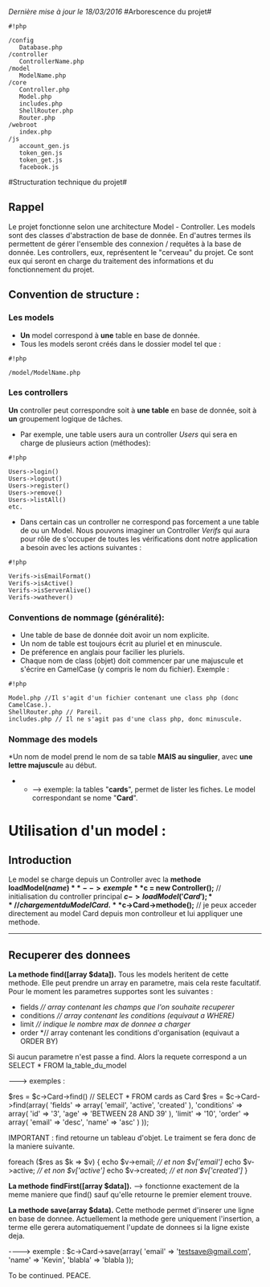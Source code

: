 *Dernière mise à jour le 18/03/2016*
#Arborescence du projet#


```
#!php

/config
   Database.php
/controller
   ControllerName.php
/model
   ModelName.php
/core
   Controller.php
   Model.php
   includes.php
   ShellRouter.php
   Router.php
/webroot
   index.php
/js
   account_gen.js
   token_gen.js
   token_get.js
   facebook.js

```


#Structuration technique du projet#

## Rappel ##

Le projet fonctionne selon une architecture Model - Controller. Les models sont des classes d'abstraction de base de donnée. En d'autres termes ils permettent de gérer l'ensemble des connexion / requêtes à la base de donnée. Les controllers, eux, représentent le "cerveau" du projet. Ce sont eux qui seront en charge du traitement des informations et du fonctionnement du projet.

## Convention de structure : ##
### Les models ###
- **Un** model correspond à **une** table en base de donnée.
- Tous les models seront créés dans le dossier model tel que :
```
#!php

/model/ModelName.php
```
### Les controllers ###
**Un** controller peut correspondre soit à **une table** en base de donnée, soit à **un** groupement logique de tâches.
* Par exemple, une table users aura un controller *Users* qui sera en charge de plusieurs action (méthodes):

```
#!php

Users->login()
Users->logout()
Users->register()
Users->remove()
Users->listAll()
etc.
```
* Dans certain cas un controller ne correspond pas forcement a une table de ou un Model. Nous pouvons imaginer un Controller *Verifs* qui aura pour rôle de s'occuper de toutes les vérifications dont notre application a besoin avec les actions suivantes :

```
#!php

Verifs->isEmailFormat()
Verifs->isActive()
Verifs->isServerAlive()
Verifs->wathever()
```


### Conventions de nommage (généralité): ###

* Une table de base de donnée doit avoir un nom explicite.
* Un nom de table est toujours écrit au pluriel et en minuscule. 
* De préference en anglais pour facilier les pluriels. 
* Chaque nom de class (objet) doit commencer par une majuscule et s'écrire en CamelCase (y compris le nom du fichier). Exemple :

```
#!php

Model.php //Il s'agit d'un fichier contenant une class php (donc CamelCase.).
ShellRouter.php // Pareil.
includes.php // Il ne s'agit pas d'une class php, donc minuscule.
```


### Nommage des models ###
*Un nom de model prend le nom de sa table **MAIS au singulier**, avec **une lettre majuscul**e au début. 
* * --> exemple: la tables "**cards**", permet de lister les fiches. Le model correspondant se nome "**Card**". 



Utilisation d'un model : 
======================

Introduction
---------------------------
Le model se charge depuis un Controller avec la **methode loadModel($name)**
--> exemple 
**$c = new Controller();** // initialisation du controller principal
**$c->loadModel('Card');** // chargement du Model Card.
**$c->Card->methode();**  // je peux acceder directement au model Card depuis mon controlleur et lui appliquer une methode. 

---------------------------------------------

Recuperer des donnees
-----------------------------------------------
**La methode find([array $data]).**
Tous les models heritent de cette methode. Elle peut prendre un array en parametre, mais cela reste facultatif. Pour le moment les parametres supportes sont les suivantes : 
- fields *// array contenant les champs que l'on souhaite recuperer*
- conditions *// array contenant les conditions (equivaut a WHERE)*
- limit *// indique le nombre max de donnee a charger*
- order *// array contenant les conditions d'organisation (equivaut a ORDER BY)

Si aucun parametre n'est passe a find. Alors la requete correspond a un SELECT * FROM la_table_du_model

---> exemples :

$res = $c->Card->find() // SELECT * FROM cards as Card
$res = $c->Card->find(array(
      'fields' => array(
            'email',
            'active',
            'created'
        ),
        'conditions' => array(
              'id' => '3',
               'age' => 'BETWEEN 28 AND 39'
        ),
        'limit' => '10',
        'order' => array(
              'email' => 'desc',
              'name' => 'asc'
        )
));

IMPORTANT : find retourne un tableau d'objet. Le traiment se fera donc de la maniere suivante.

foreach ($res as $k => $v)
{
         echo $v->email; *// et non $v['email']*
         echo $v->active; *// et non $v['active']*
         echo $v->created; *// et non $v['created']*
}

**La methode findFirst([array $data]).**
--> fonctionne exactement de la meme maniere que find() sauf qu'elle retourne le premier element trouve.

**La methode save(array $data).**
Cette methode permet d'inserer une ligne en base de donnee. Actuellement la methode gere uniquement l'insertion, a terme elle gerera automatiquement l'update de donnees si la ligne existe deja.

----> exemple :
$c->Card->save(array(
    'email' => 'testsave@gmail.com',
    'name' => 'Kevin',
    'blabla' => 'blabla
));

To be continued. PEACE.